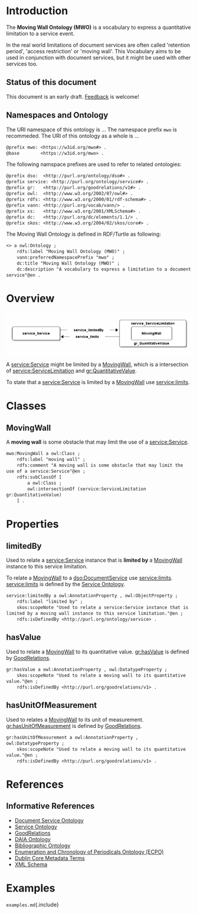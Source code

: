 # Introduction

The **Moving Wall Ontology (MWO)** is a vocabulary to express a quantitative limitation to a service event.

In the real world limitations of document services are often called 'retention period', 'access restriction' or 'moving wall'. This Vocabulary aims to be used in conjunction with document services, but it might be used with other services too.

## Status of this document

This document is an early draft. [Feedback](https://github.com/dini-ag-kim/movingwall/issues) is welcome!

## Namespaces and Ontology

The URI namespace of this ontology is ... The namespace prefix `mwo` is recommeded.
The URI of this ontology as a whole is ...

    @prefix mwo: <https://w3id.org/mwo#> .
    @base        <https://w3id.org/mwo> .

The following namspace prefixes are used to refer to related ontologies:

	@prefix dso:  <http://purl.org/ontology/dso#> .
	@prefix service: <http://purl.org/ontology/service#> .
	@prefix gr:   <http://purl.org/goodrelations/v1#> .
	@prefix owl:  <http://www.w3.org/2002/07/owl#> .
	@prefix rdfs: <http://www.w3.org/2000/01/rdf-schema#> .
	@prefix vann: <http://purl.org/vocab/vann/> .
	@prefix xs:   <http://www.w3.org/2001/XMLSchema#> .
	@prefix dc:   <http://purl.org/dc/elements/1.1/> .
	@prefix skos: <http://www.w3.org/2004/02/skos/core#> .

The Moving Wall Ontology is defined in RDF/Turtle as following:

    <> a owl:Ontology ;
        rdfs:label "Moving Wall Ontology (MWO)" ;
        vann:preferredNamespacePrefix "mwo" ;
        dc:title "Moving Wall Ontology (MWO)" ;
        dc:description "A vocabulary to express a limitation to a document service"@en .

# Overview

![MovingWall Overview](mwo.png)

A [service:Service] might be limited by a [MovingWall], which is a intersection of [service:ServiceLimitation] and [gr:QuantitativeValue].

To state that a [service:Service] is limited by a [MovingWall] use [service:limits].

# Classes

## MovingWall

[MovingWall]: #movingwall

A **moving wall** is some obstacle that may limit the use of a [service:Service]. 

    mwo:MovingWall a owl:Class ;
        rdfs:label "moving wall" ;
        rdfs:comment "A moving wall is some obstacle that may limit the use of a service:Service"@en ;
        rdfs:subClassOf [
            a owl:Class ;
            owl:intersectionOf (service:ServiceLimitation gr:QuantitativeValue)
        ] .

# Properties

## limitedBy

[limitedBy]: #limitedBy

Used to relate a [service:Service] instance that is **limited by** a [MovingWall] instance to this service limitation.

To relate a [MovingWall] to a [dso:DocumentService] use [service:limits]. [service:limits] is defined by the [Service Ontology].

    service:limitedBy a owl:AnnotationProperty , owl:ObjectProperty ;
        rdfs:label "limited by" ;
        skos:scopeNote "Used to relate a service:Service instance that is limited by a moving wall instance to this service limitation."@en ;
        rdfs:isDefinedBy <http://purl.org/ontology/service> .

## hasValue

[hasValue]: #hasvalue

Used to relate a [MovingWall] to its quantitative value. [gr:hasValue] is defined by [GoodRelations].

    gr:hasValue a owl:AnnotationProperty , owl:DatatypeProperty ;
        skos:scopeNote "Used to relate a moving wall to its quantitative value."@en ;
        rdfs:isDefinedBy <http://purl.org/goodrelations/v1> .

## hasUnitOfMeasurement

[hasUnitOfMeasurement]: #hasunitofmeasurement

Used to relates a [MovingWall] to its unit of measurement. [gr:hasUnitOfMeasurement] is defined by [GoodRelations].

    gr:hasUnitOfMeasurement a owl:AnnotationProperty , owl:DatatypeProperty ;
        skos:scopeNote "Used to relate a moving wall to its quantitative value."@en ;
        rdfs:isDefinedBy <http://purl.org/goodrelations/v1> .

# References

## Informative References

* [Document Service Ontology]
* [Service Ontology]
* [GoodRelations]
* [DAIA Ontology]
* [Bibliographic Ontology]
* [Enumeration and Chronology of Periodicals Ontology (ECPO)]
* [Dublin Core Metadata Terms]
* [XML Schema]

[Document Service Ontology]: http://purl.org/ontology/dso
[dso:DocumentService]: http://purl.org/ontology/dso#DocumentService
[dso:Loan]: http://purl.org/ontology/dso#Loan
[dso:Presentation]: http://purl.org/ontology/dso#Presentation

[Service Ontology]: http://purl.org/ontology/service
[service:limits]: http://purl.org/ontology/service#limits 
[service:limitedBy]: http://purl.org/ontology/service#limitedBy
[service:Service]: http://purl.org/ontology/service#Service
[service:ServiceLimitation]: http://purl.org/ontology/service#ServiceLimitation

[GoodRelations]: http://purl.org/goodrelations/v1
[gr:hasValue]: http://purl.org/goodrelations/v1#hasValue
[gr:hasUnitOfMeasurement]: http://purl.org/goodrelations/v1#hasUnitOfMeasurement
[gr:QuantitativeValue]: http://purl.org/goodrelations/v1#QuantitativeValue

[DAIA Ontology]: http://purl.org/ontology/daia
[daia:availableFor]: http://purl.org/ontology/daia/availableFor 
[daia:availableOf]: http://purl.org/ontology/daia/availableOf 
[daia:unavailableFor]: http://purl.org/ontology/daia/unavailableFor 
[daia:unavailableOf]: http://purl.org/ontology/daia/unavailableOf

[Enumeration and Chronology of Periodicals Ontology (ECPO)]: http://purl.org/ontology/ecpo
[Bibliographic Ontology]: http://purl.org/ontology/bibo
[Dublin Core Metadata Terms]: http://dublincore.org/documents/dcmi-terms/
[XML Schema]: http://www.w3.org/TR/xmlschema-0/

# Examples

`examples.md`{.include}